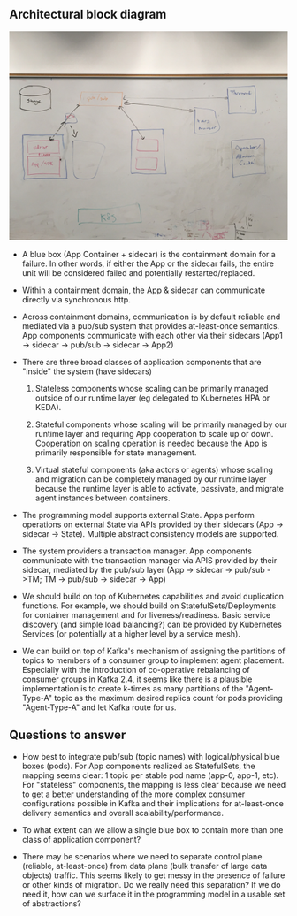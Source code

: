 
## Architectural block diagram

![alt text](figures/architecture-20200213.jpg "block diagram")

+ A blue box (App Container + sidecar) is the containment domain for a
failure. In other words, if either the App or the sidecar fails, the
entire unit will be considered failed and potentially
restarted/replaced.

+ Within a containment domain, the App & sidecar can communicate
directly via synchronous http.

+ Across containment domains, communication is by default reliable and
mediated via a pub/sub system that provides at-least-once semantics.
App components communicate with each other via their sidecars
(App1 -> sidecar -> pub/sub -> sidecar -> App2)

+ There are three broad classes of application components that are
"inside" the system (have sidecars)

    1. Stateless components whose scaling can be primarily managed
    outside of our runtime layer (eg delegated to Kubernetes HPA or
    KEDA).
    
    2. Stateful components whose scaling will be primarily managed by
    our runtime layer and requiring App cooperation to scale up or
    down. Cooperation on scaling operation is needed because the App
    is primarily responsible for state management.

    3. Virtual stateful components (aka actors or agents) whose
    scaling and migration can be completely managed by our runtime
    layer because the runtime layer is able to activate, passivate,
    and migrate agent instances between containers.

+ The programming model supports external State. Apps perform
operations on external State via APIs provided by their sidecars (App
-> sidecar -> State). Multiple abstract consistency models are
supported.

+ The system providers a transaction manager.  App components
communicate with the transaction manager via APIS provided by their
sidecar, mediated by the pub/sub layer
(App -> sidecar -> pub/sub ->TM; TM -> pub/sub -> sidecar -> App)

+ We should build on top of Kubernetes capabilities and avoid
duplication functions.  For example, we should build on
StatefulSets/Deployments for container management and for
liveness/readiness.  Basic service discovery (and simple load
balancing?) can be provided by Kubernetes Services (or potentially at
a higher level by a service mesh).

+ We can build on top of Kafka's mechanism of assigning the partitions
of topics to members of a consumer group to implement agent
placement. Especially with the introduction of co-operative
rebalancing of consumer groups in Kafka 2.4, it seems like there is a
plausible implementation is to create k-times as many partitions of the
"Agent-Type-A" topic as the maximum desired replica count for pods
providing "Agent-Type-A" and let Kafka route for us.

## Questions to answer

+ How best to integrate pub/sub (topic names) with logical/physical
blue boxes (pods).  For App components realized as StatefulSets, the
mapping seems clear: 1 topic per stable pod name (app-0, app-1, etc).
For "stateless" components, the mapping is less clear because we need
to get a better understanding of the more complex consumer
configurations possible in Kafka and their implications for
at-least-once delivery semantics and overall scalability/performance.

+ To what extent can we allow a single blue box to contain more than
one class of application component?

+ There may be scenarios where we need to separate control plane
(reliable, at-least-once) from data plane (bulk transfer of large data
objects) traffic.  This seems likely to get messy in the presence of
failure or other kinds of migration.  Do we really need this
separation? If we do need it, how can we surface it in the programming
model in a usable set of abstractions?
